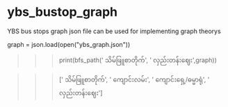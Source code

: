 # ybs_bustop_graph
 YBS bus stops graph json file 
can be used for implementing graph theorys 

 graph = json.load(open("ybs_graph.json"))
 
 
>>> print(bfs_path(' သိမ်ဖြူစာတိုက်', ' လှည်းတန်းဈေး',graph))
 
>>> [' သိမ်ဖြူစာတိုက်', ' ကျောင်းလမ်း', ' ကျောင်းရှေ့/ဓမ္မာရုံ', ' လှည်းတန်းဈေး']

